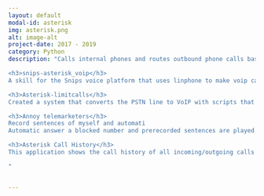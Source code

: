 ```yaml
---
layout: default
modal-id: asterisk
img: asterisk.png
alt: image-alt
project-date: 2017 - 2019
category: Python
description: "Calls internal phones and routes outbound phone calls based on the diled number. The inbound calls are filtered when they are on an unwanted list, the rest a caller identification is added and then a notification with the contact details is displayed on the TV.

<h3>snips-asterisk_voip</h3>
A skill for the Snips voice platform that uses linphone to make voip calls.

<h3>Asterisk-limitcalls</h3>
Created a system that converts the PSTN line to VoIP with scripts that calculate the remaining free time and connect to an account to get the remaing money.

<h3>Annoy telemarketers</h3>
Record sentences of myself and automati
Automatic answer a blocked number and prerecorded sentences are played to the caller. The next sentence is played after the caller stops talking. The conversation with the caller is then recorded.

<h3>Asterisk Call History</h3>
This application shows the call history of all incoming/outgoing calls from asterisk server (Master.csv). <img src='img/portfolio/AsteriskHistory.png' width='70%'>

"


---
```

